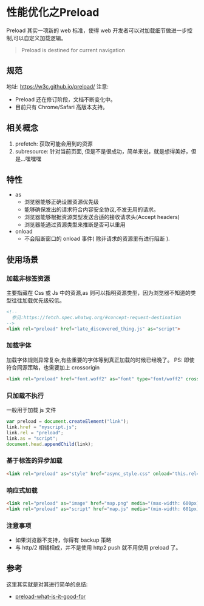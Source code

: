 # 性能优化之Preload
Preload 其实一项新的 web 标准，使得 web 开发者可以对加载细节做进一步控制,可以自定义加载逻辑。
> Preload is destined for current navigation


## 规范
地址: https://w3c.github.io/preload/
注意:
  + Preload 还在修订阶段，文档不断变化中。
  + 目前只有 Chrome/Safari 高版本支持。



## 相关概念
1. prefetch: 获取可能会用到的资源
2. subresource: 针对当前页面, 但是不是很成功，简单来说，就是想得美好，但是...嘿嘿嘿



## 特性
* as
  + 浏览器能够正确设置资源优先级
  + 能够确保发出的请求符合内容安全协议,不发无用的请求。
  + 浏览器能够根据资源类型发送合适的接收请求头(Accept headers)
  + 浏览器能通过资源类型来推断是否可以重用
* onload
  + 不会阻断窗口的 onload 事件( 除非请求的资源里有进行阻断 ).



## 使用场景

### 加载非标签资源
主要指藏在 Css 或 Js 中的资源,as 则可以指明资源类型，因为浏览器不知道的类型往往加载优先级较低。
```html
<!--
  参见:https://fetch.spec.whatwg.org/#concept-request-destination
-->
<link rel="preload" href="late_discovered_thing.js" as="script">
```

### 加载字体
加载字体规则异常复杂,有些重要的字体等到真正加载的时候已经晚了。
PS: 即使符合同源策略，也需要加上 crossorigin

```html
<link rel="preload" href="font.woff2" as="font" type="font/woff2" crossorigin>
```

### 只加载不执行
一般用于加载 js 文件
```js
var preload = document.createElement("link");
link.href = "myscript.js";
link.rel = "preload";
link.as = "script";
document.head.appendChild(link);
```

### 基于标签的异步加载
```html
<link rel="preload" as="style" href="async_style.css" onload="this.rel='stylesheet'">
```

### 响应式加载
```html
<link rel="preload" as="image" href="map.png" media="(max-width: 600px)">
<link rel="preload" as="script" href="map.js" media="(min-width: 601px)">
```



### 注意事项
* 如果浏览器不支持，你得有 backup 策略
* 与 http/2 相辅相成，并不是使用 http2 push 就不用使用 preload 了。


## 参考
这里其实就是对其进行简单的总结:
* [preload-what-is-it-good-for](https://www.smashingmagazine.com/2016/02/preload-what-is-it-good-for/)
